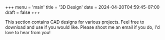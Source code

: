 +++
menu = 'main'
title = '3D Design'
date = 2024-04-20T04:59:45-07:00
draft = false
+++

This section contains CAD designs for various projects. Feel free to download and use if you would like. Please shoot
me an email if you do, I'd love to hear from you!
